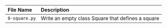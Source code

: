 | File Name | Description |
| :-------- | :---------- |
| `0-square.py` | Write an empty class Square that defines a square |
